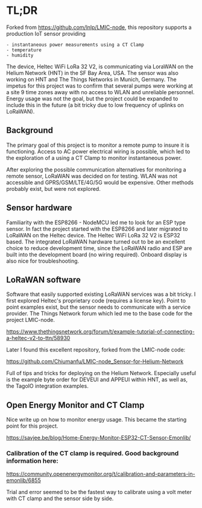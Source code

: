# TL;DR

Forked from https://github.com/lnlp/LMIC-node, this repository supports a production IoT sensor providing 

	- instantaneous power measurements using a CT Clamp
	- temperature 
	- humidity
	
The device, Heltec WiFi LoRa 32 V2, is communicating via LoraWAN on the Helium Network (HNT) in the SF Bay Area, USA.  The sensor was also working on HNT and The Things Networks in Munich, Germany.  The impetus for this project was to confirm that several pumps were working at a site 9 time zones away with no access to WLAN and unreliable personnel.  Energy usage was not the goal, but the project could be expanded to include this in the future (a bit tricky due to low frequency of uplinks on LoRaWAN).  

## Background

The primary goal of this project is to monitor a remote pump to insure it is functioning.  Access to AC power electrical wiring is possible, which led to the exploration of a using a CT Clamp to monitor instantaneous power.  
	
After exploring the possible communication alternatives for monitoring a remote sensor, LoRaWAN was decided on for testing.   WLAN was not accessible and GPRS/GSM/LTE/4G/5G would be expensive.  Other methods probably exist, but were not explored.   

## Sensor hardware

Familiarity with the ESP8266 - NodeMCU led me to look for an ESP type sensor.  In fact the project started with the ESP8266 and later migrated to LoRaWAN on the Heltec device.  The Heltec WiFi LoRa 32 V2 is ESP32 based.   The integrated LoRaWAN hardware turned out to be an excellent choice to reduce development time, since the LoRaWAN radio and ESP are built into the development board (no wiring required).  Onboard display is also nice for troubleshooting.

## LoRaWAN software

Software that easily supported existing LoRaWAN services was a bit tricky.  I first explored Heltec's proprietary code (requires a license key).  Point to point examples exist, but the sensor needs to communicate with a service provider.  The Things Network forum which led me to the base code for the project LMIC-node.
	
https://www.thethingsnetwork.org/forum/t/example-tutorial-of-connecting-a-heltec-v2-to-ttn/58930
	
Later I found this excellent repository, forked from the LMIC-node code:  
	
https://github.com/Chiumanfu/LMIC-node_Sensor-for-Helium-Network
	
Full of tips and tricks for deploying on the Helium Network.  Especially useful is the example byte order for DEVEUI and APPEUI within HNT, as well as, the TagoIO integration examples.

## Open Energy Monitor and CT Clamp 

Nice write up on how to monitor energy usage.   This became the starting point for this project.
		
https://savjee.be/blog/Home-Energy-Monitor-ESP32-CT-Sensor-Emonlib/
	
### Calibration of the CT clamp is required.  Good background information here:
	
https://community.openenergymonitor.org/t/calibration-and-parameters-in-emonlib/6855
			
Trial and error seemed to be the fastest way to calibrate using a volt meter with CT clamp and the sensor side by side.

